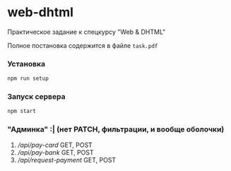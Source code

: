 # web-dhtml

Практическое задание к спецкурсу "Web & DHTML"

Полное постановка содержится в файле `task.pdf`

### Установка

```cmd
npm run setup
```

### Запуск сервера

```cmd
npm start
```

### "Админка" :| (нет PATCH, фильтрации, и вообще оболочки)

1. */api/pay-card* GET, POST
2. */api/pay-bank* GET, POST
3. */api/request-payment* GET, POST
